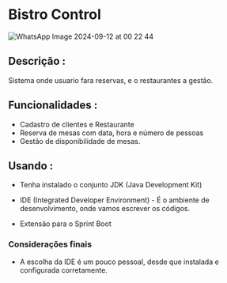 # Bistro Control


![WhatsApp Image 2024-09-12 at 00 22 44](https://github.com/user-attachments/assets/4f8c960f-1685-4dfc-8e2a-8ea599b7ee3d)



## Descrição :

 Sistema onde usuario fara reservas, e o restaurantes a gestão.
   
## Funcionalidades :   

- Cadastro de clientes e Restaurante 
- Reserva de mesas com data, hora e número de pessoas 
- Gestão de disponibilidade de mesas.   

## Usando :

- Tenha instalado o conjunto JDK (Java Development Kit)

- IDE (Integrated Developer Environment) - É o ambiente de desenvolvimento, onde vamos escrever os códigos.

- Extensão para o Sprint Boot

### Considerações finais

- A escolha da IDE é um pouco pessoal, desde que instalada e configurada corretamente.



